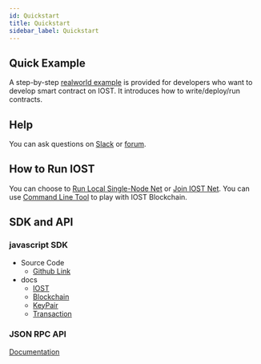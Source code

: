 ```yaml
---
id: Quickstart
title: Quickstart
sidebar_label: Quickstart
---
```


## Quick Example
A step-by-step [realworld example](5-lucky-bet/LuckyBet.md) is provided for developers who want to develop smart contract on IOST.
It introduces how to write/deploy/run contracts.

## Help
You can ask questions on [Slack](https://iost-community.slack.com) or [forum](https://forum.iost.io).

## How to Run IOST
You can choose to [Run Local Single-Node Net](4-running-iost-node/LocalServer.md) or [Join IOST Net](4-running-iost-node/Deployment.md).
You can use [Command Line Tool](4-running-iost-node/iWallet.md) to play with IOST Blockchain.

## SDK and API
### javascript SDK
* Source Code
   - [Github Link](https://github.com/iost-official/iost.js)
* docs
   - [IOST](7-iost-js/IOST-class.md)
   - [Blockchain](7-iost-js/IOST-class.md)
   - [KeyPair](7-iost-js/KeyPair-class.md)
   - [Transaction](7-iost-js/Transaction-class.md)

### JSON RPC API
[Documentation](6-reference/API.md)
